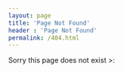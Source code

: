 ```yaml
---
layout: page
title: 'Page Not Found'
header : 'Page Not Found'
permalink: /404.html
---
```

Sorry this page does not exist >:
